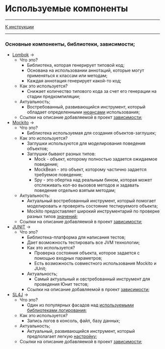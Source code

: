 # Используемые компоненты

***
[К инструкции](Instruction.md)
***

### Основные компоненты, библиотеки, зависимости;

* [Lombok](https://github.com/engine-it-in/different-level-task/blob/main/common/lombok/README.md) ->
    * Что это?
        * Библиотека, которая генерирует типовой код;
        * Основана на использовании аннотаций, которые могут применяться к классам или методам;
        * Каждая аннотация генерирует какой-то код;
    * Как это используется?
        * Снижает количество типового кода за счет его генерации на стадии предкомпиляции;
    * Актуальность;
        * Востребованный, развивающийся инструмент, который обладает
          определенными [нюансами](https://habr.com/ru/companies/haulmont/articles/564682/) использования;
    * Ссылки на описание добавляемой в
      проект [зависимости](https://mvnrepository.com/artifact/org.projectlombok/lombok);
* [Mockito](https://github.com/engine-it-in/different-level-task/blob/main/common/ut/README.md) ->
    * Что это?
        * Библиотека используемая для создания объектов-заглушек;
    * Как это используется?
        * Заглушки используются для моделирования поведения объектов;
        * Заглушки бывают разных типов:
            * Mock - объект, которому полностью задается ожидаемое поведение;
            * MockBean - это объект, которому частично задается требуемое поведение;
            * Spy - это обертка над реальным бином, которая может
              отслеживать кол-во вызовов методов и задавать поведение
              отдельно взятым методам;
    * Актуальность:
        * Актуальный востребованный инструмент,
          который помогает моделировать и проверять состояние тестируемого объекта;
        * Mockito предоставляет широкий инструментарий по проверке разных
          типов [значений](https://www.baeldung.com/mockito-series);
    * Ссылки на описание добавляемой в
      проект [зависимости](https://mvnrepository.com/artifact/org.mockito/mockito-core);
* [JUNIT](https://github.com/engine-it-in/different-level-task/blob/main/common/ut/README.md) ->
    * Что это?
        * Библиотека-платформа для написания тестов;
        * Дает возможность тестировать все JVM технологии;
        * Как это используется?
            * Проверка состояния объекта, которое задается с помощью входных параметров;
            * Есть возможность совместного использования Mockito и JUnit;
        * Актуальность;
            * Самый актуальный и овстребованный инструмент для проведения Юнит тестов;
        * Ссылки на описание добавляемой в проект [зависимости](https://mvnrepository.com/artifact/junit/junit);
* [SL4J](https://github.com/engine-it-in/different-level-task/blob/main/first%20level/logging/README.md) ->
    * Что это?
        * Один из популярных фасадов
          над [используемыми библиотеками логирования](https://github.com/engine-it-in/different-level-task/blob/main/first%20level/logging/README.md);
    * Как это используется?
        * Запись логов в консоль, файл, базу данных;
    * Актуальность;
        * Актуальный, развивающийся инструмент, который предполагает
          легкую [настройку](https://stackoverflow.com/questions/14544991/how-to-configure-slf4j-simple);
    * Ссылки на описание добавляемой в проект [зависимости](https://mvnrepository.com/artifact/org.slf4j/slf4j-api); 